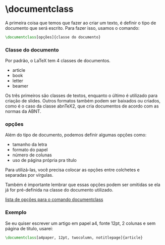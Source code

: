# \documentclass

A primeira coisa que temos que fazer ao criar um texto, é definir o tipo de documento que será escrito. Para fazer isso, usamos o comando:

``` tex
\documentclass[opções]{classe do documento}
```

### Classe do documento

Por padrão, o LaTeX tem 4 classes de documentos.

- article
- book
- letter
- beamer

Os três primeiros são classes de textos, enquanto o último é utilizado para criação de slides.
Outros formatos também podem ser baixados ou criados, como é o caso da classe abnTeX2, que cria documentos de acordo com as normas da ABNT.

### opções

Além do tipo de documento, podemos definir algumas opções como:

- tamanho da letra
- formato do papel
- número de colunas
- uso de página própria pra título

Para utilizá-las, você precisa colocar as opções entre colchetes e separadas por vírgulas.

Também é importante lembrar que essas opções podem ser omitidas se ela já for pré-definida na classe do documento utilizado.

[lista de opções para o comando documentclass](https://aprendolatex.wordpress.com/2007/03/13/as-classes-e-as-opcoes-de-documentclass/)

### Exemplo

Se eu quiser escrever um artigo em papel a4, fonte 12pt, 2 colunas e sem página de titulo, usarei:

``` tex
\documentclass[a4paper, 12pt, twocolumn, notitlepage]{article}
```